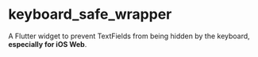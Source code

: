 # keyboard_safe_wrapper
 A Flutter widget to prevent TextFields from being hidden by the keyboard, **especially for iOS Web**.
